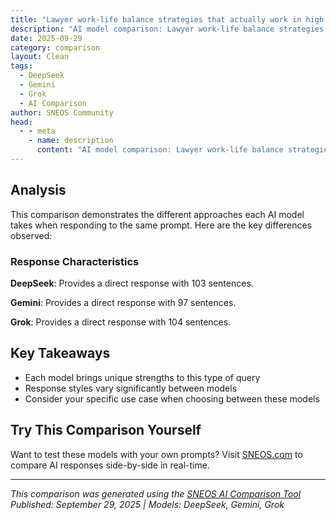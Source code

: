 ```yaml
---
title: "Lawyer work-life balance strategies that actually work in high-stress practice"
description: "AI model comparison: Lawyer work-life balance strategies that actually work in high-stress practice..."
date: 2025-09-29
category: comparison
layout: Clean
tags:
  - DeepSeek
  - Gemini
  - Grok
  - AI Comparison
author: SNEOS Community
head:
  - - meta
    - name: description
      content: "AI model comparison: Lawyer work-life balance strategies that actually work in high-stress practice..."
---
```


<ChatComparison
  title="Lawyer work-life balance strategies that actually work in high-stress practice"
  prompt="Lawyer work-life balance strategies that actually work in high-stress practice"
  :responses='{
    "DeepSeek": "Of course. This is one of the most critical and challenging issues in the legal profession. The \u0022always-on\u0022 culture, billable hour pressures, and high-stakes nature of the work make burnout a real and present danger.\n\nThe key is to move beyond generic advice and adopt strategies that are practical, actionable, and designed specifically for the high-stress legal environment. Here are lawyer work-life balance strategies that actually work.\n\n### I. The Mindset Shift: From \u0022Balance\u0022 to \u0022Integration \u0026 Boundaries\u0022\n\nFirst, abandon the myth of a perfect 50/50 balance every day. In a high-stress practice, some weeks will be 90/10. The goal is not daily perfection but **sustainable integration over the long term.**\n\n*   **Reframe \u0022Balance\u0022:** Think of it as a seesaw. Some days, work is up; other days, life is up. The goal is to prevent the work side from crashing to the ground and staying there.\n*   **Embrace \u0022Seasons\u0022:** Litigation has trial seasons. Corporate law has deal-closing seasons. Accept that there will be intense periods, but crucially, you must also have planned recovery periods.\n\n### II. Foundational Strategies: The Non-Negotiables\n\nThese are the bedrock habits that prevent burnout before it starts.\n\n1.  **Ruthlessly Guard Your Time Off (The \u0022Do Not Disturb\u0022 Fortress):**\n    *   **Actual Vacations:** Take them. Truly disconnect. Inform key partners and clients well in advance. Designate a reliable coverage attorney and **do not check email.** A half-disconnected vacation is more stressful than no vacation at all.\n    *   **Protect Your Evenings \u0026 Weekends:** Block out \u0022non-negotiable\u0022 personal time on your calendar (e.g., \u0022Family Dinner,\u0022 \u0022Saturday Morning Hike\u0022). Treat these blocks with the same respect as a client meeting.\n    *   **Use Technology, Don\u0027t Be Used By It:** Turn off non-essential email and message notifications on your phone after hours. Use \u0022Focus\u0022 or \u0022Do Not Disturb\u0022 modes. A silent phone is a peaceful mind.\n\n2.  **Radical Acceptance of Delegation and Systemization:**\n    *   **Delegate to the Right Level:** Don\u0027t waste your $500/hour time on $150/hour tasks. Delegate effectively to paralegals, junior associates, and administrative staff. Invest time in training them once to save you time forever.\n    *   **Create Systems and Templates:** Automate and systemize everything you can\u2014draft emails, common pleadings, discovery responses, checklists. This reduces decision fatigue and frees up mental bandwidth.\n\n3.  **Master Your Calendar (It\u0027s Your Most Powerful Tool):**\n    *   **Time Blocking:** Don\u0027t just list tasks. Schedule them. Block out specific, uninterrupted time for deep work (drafting, strategy), shallow work (email), and personal commitments.\n    *   **Buffer Blocks:** Always schedule 15-30 minute buffers between meetings and tasks. This prevents the entire day from cascading into chaos from one overrun.\n    *   **\u0022No\u0022 is a Complete Sentence:** Learn to decline new commitments that don\u0027t align with your priorities or current capacity. It\u0027s better to under-promise and over-deliver.\n\n### III. Advanced In-the-Trenches Tactics\n\nThese are for when you\u0027re in the middle of a high-stress matter.\n\n1.  **The \u0022Two-Minute Rule\u0022 for Email:**\n    *   If an email can be addressed in two minutes or less, do it immediately. If it can\u0027t, schedule time for it later. This prevents your inbox from becoming a terrifying, ever-growing to-do list.\n\n2.  **The \u0022Stop-Time\u0022 Ritual:**\n    *   Create a 15-minute ritual at the end of your workday to signal to your brain that work is over. This could be: reviewing tomorrow\u0027s calendar, writing down your top 3 priorities for the next day, and shutting down your computer. This creates a psychological boundary.\n\n3.  **Control the Communication Firehose:**\n    *   **Manage Client Expectations Early:** Set clear response-time guidelines (e.g., \u0022I typically respond to emails within 4 business hours during the day\u0022). This prevents clients from expecting instant replies at 10 PM.\n    *   **Batch Communication:** Designate 2-3 specific times per day to check and respond to emails and messages, rather than being reactive all day long.\n\n### IV. Personal Sustainability: Fuel for the Long Haul\n\nYou are your most important asset. A depleted lawyer is an ineffective lawyer.\n\n1.  **Protect Your Sleep at All Costs:** Sleep deprivation directly impairs judgment, emotional regulation, and cognitive function\u2014the very tools of your trade. Aim for 7-8 hours. This is not a luxury; it\u0027s a professional necessity.\n\n2.  **Schedule Self-Care Like a Court Date:**\n    *   Exercise, hobbies, and socializing cannot be \u0022if I have time\u0022 items. They must be scheduled. A 30-minute run, a weekly book club, or a coffee with a non-lawyer friend are critical for mental resilience.\n\n3.  **Find a \u0022Third Place\u0022:**\n    *   This is a place that is neither the office nor home\u2014a gym, a coffee shop, a library, a park. It provides a mental and physical separation that is crucial for decompression.\n\n4.  **Therapy and Coaching are Performance Enhancers:**\n    *   Talking to a therapist or a professional coach who understands the legal world is incredibly valuable. It provides a confidential outlet for stress and develops coping strategies. It\u0027s a sign of strength, not weakness.\n\n### V. The Firm \u0026 Culture Component\n\nIndividual strategies can only do so much in a toxic culture. If you\u0027re in a leadership position, foster this environment. If you\u0027re not, advocate for it.\n\n*   **Measure Output, Not Hours Present:** Shift the focus from \u0022face time\u0022 to the quality and timeliness of work product.\n*   **Leadership Must Model the Behavior:** If the managing partner sends emails at 2 AM on a Sunday, the message is clear. Leaders must take vacations and respect boundaries.\n*   **Invest in Technology:** Provide tools that genuinely make life easier\u2014good document management systems, AI-assisted research, secure remote access\u2014to reduce friction and inefficiency.\n\n### Sample \u0022Ideal Week\u0022 Structure for a Lawyer:\n\n*   **Monday:** Head down, deep work. Minimal meetings.\n*   **Tuesday/Wednesday:** Meeting days. Client calls, court appearances, team check-ins.\n*   **Thursday:** Wrapping up the week\u0027s major projects, preparing for Friday.\n*   **Friday:** Lighter day. Administrative tasks, planning for the next week, aiming to finish by 5 PM.\n*   **Evenings:** Two weeknights completely work-free (e.g., no email after 7 PM).\n*   **Weekend:** One full day completely disconnected (e.g., Saturday). Sunday evening has a 1-hour \u0022weekly preview\u0022 to get organized for Monday, reducing Sunday Scaries.\n\n**Final, Crucial Point:** This is not about achieving a state of constant zen. It\u0027s about building a resilient system and a set of habits that allow you to thrive in the high-stress practice of law without sacrificing your health, relationships, or love for the profession. It requires intentionality and consistent practice, but it is absolutely achievable.",
    "Gemini": "## Lawyer Work-Life Balance Strategies That Actually Work in High-Stress Practice\n\nLet\u0027s be realistic, finding true \u0022balance\u0022 in a high-stress legal practice is often a moving target. It\u0027s less about achieving a perfect 50/50 split and more about managing your time, energy, and priorities to create a sustainable and fulfilling life *alongside* your demanding career. Here are strategies that lawyers in high-pressure environments find genuinely helpful:\n\n**I. Setting Boundaries \u0026 Prioritization:**\n\n*   **Mastering the Art of Saying \u0022No\u0022 (Strategically):**\n    *   **Identify your limits:**  Understand your capacity.  Track your hours and energy levels to recognize when you\u0027re approaching burnout.\n    *   **Qualify requests:** Before agreeing to something, ask clarifying questions: \u0022What\u0027s the deadline?\u0022, \u0022What\u0027s the scope?\u0022, \u0022Is there someone else who could handle this?\u0022\n    *   **Delegate:**  If possible, delegate tasks to junior attorneys, paralegals, or administrative staff. Even small delegations can free up significant time.\n    *   **Politely decline:** \u0022Thank you for thinking of me, but I\u0027m currently at capacity,\u0022 or \u0022I\u0027m unable to take that on right now due to existing commitments.  Perhaps [colleague\u0027s name] would be a good fit.\u0022\n    *   **Negotiate deadlines:** If you can\u0027t decline entirely, negotiate a more realistic deadline.\n*   **Time Blocking \u0026 Scheduling (With Buffer Time):**\n    *   **Treat your schedule like a billable hour:**  Block out time for focused work, meetings, and *personal* activities (exercise, dinner with family, errands).\n    *   **Use a digital calendar religiously:**  Sync your personal and work calendars to avoid double-booking and visualize your commitments.\n    *   **\u0022Buffer time\u0022 is crucial:**  Schedule 15-30 minute gaps between meetings and tasks. This allows for unexpected delays, quick breaks, or mental resets.  These gaps prevent you from feeling constantly rushed.\n*   **Prioritization Techniques (Eisenhower Matrix, etc.):**\n    *   **Urgent/Important Matrix:**  Categorize tasks as:\n        *   Urgent \u0026 Important: Do Immediately.\n        *   Important, Not Urgent: Schedule.\n        *   Urgent, Not Important: Delegate.\n        *   Neither Urgent nor Important: Eliminate.\n    *   **Eat the Frog:** Tackle your most challenging or unpleasant task first thing in the morning.  This can boost productivity and reduce stress throughout the day.\n*   **Mindful Email \u0026 Communication Management:**\n    *   **Designated Email Check Times:**  Avoid constantly checking email. Set specific times (e.g., 10 am, 2 pm, 5 pm) to review and respond.\n    *   **Turn off notifications:**  Silence email, social media, and other distracting notifications during focused work periods.\n    *   **Use \u0022canned responses\u0022:** Create templates for frequently asked questions or common requests to save time.\n    *   **Out-of-office auto-replies:**  Clearly indicate your availability and response time when you\u0027re away from your desk.\n*   **Defining Your \u0022Non-Negotiables\u0022:**\n    *   **Identify your core values:** What matters most to you outside of work? (Family time, health, hobbies, etc.).\n    *   **Protect those priorities:**  Schedule them into your calendar and treat them with the same importance as client meetings.  Don\u0027t let work consistently encroach on these areas.\n    *   **Communicate your boundaries:**  Let colleagues and clients know your availability (within reason).\n\n**II. Optimizing Your Workday \u0026 Environment:**\n\n*   **Batching Similar Tasks:**\n    *   **Example:**  Respond to all emails at once, make all phone calls back-to-back, draft all similar documents in one block of time. This reduces context switching and improves efficiency.\n*   **Utilizing Technology \u0026 Automation:**\n    *   **Legal Tech:**  Explore case management software, document automation tools, and other legal tech solutions to streamline tasks and reduce manual effort.\n    *   **Dictation Software:**  Dictate memos, emails, and even parts of legal briefs to speed up the writing process.\n    *   **Meeting Schedulers:**  Use online meeting schedulers to eliminate back-and-forth emails when coordinating appointments.\n*   **Creating a Focused Workspace:**\n    *   **Minimize distractions:**  Declutter your desk, silence your phone, and use noise-canceling headphones if needed.\n    *   **Ergonomics:**  Ensure your workspace is ergonomically sound to prevent physical strain and discomfort.\n    *   **Dedicated Work \u0026 Relaxation Spaces:**  If possible, separate your work area from your relaxation areas at home to create a mental boundary.\n*   **Mindful Breaks \u0026 Movement:**\n    *   **The Pomodoro Technique:**  Work in focused 25-minute intervals followed by a short 5-minute break.\n    *   **Get up and move:**  Take short walking breaks throughout the day to stretch your legs and clear your head.  Even a 5-minute walk can make a difference.\n    *   **Hydration \u0026 Snacks:**  Keep water and healthy snacks readily available to avoid energy crashes and maintain focus.\n\n**III. Cultivating Well-being \u0026 Self-Care:**\n\n*   **Prioritizing Sleep:**\n    *   **Establish a consistent sleep schedule:** Go to bed and wake up around the same time each day, even on weekends.\n    *   **Create a relaxing bedtime routine:** Wind down with a warm bath, a book, or meditation.\n    *   **Optimize your sleep environment:**  Make sure your bedroom is dark, quiet, and cool.\n*   **Regular Exercise (Even Small Amounts):**\n    *   **Find an activity you enjoy:**  This could be running, swimming, yoga, dancing, or anything that gets you moving.\n    *   **Schedule exercise into your calendar:** Treat it like an important appointment.\n    *   **Incorporate movement into your workday:** Take the stairs instead of the elevator, walk during lunch breaks, or do desk stretches.\n*   **Mindfulness \u0026 Meditation:**\n    *   **Start with short sessions:** Even 5-10 minutes of daily meditation can reduce stress and improve focus.\n    *   **Use guided meditation apps:** There are many apps available that can help you get started.\n    *   **Practice mindful breathing:**  Take a few deep breaths throughout the day to calm your nerves and center yourself.\n*   **Healthy Eating Habits:**\n    *   **Plan your meals:** Prepare healthy meals and snacks in advance to avoid unhealthy impulse choices.\n    *   **Limit processed foods and sugary drinks:** These can lead to energy crashes and mood swings.\n    *   **Stay hydrated:**  Drink plenty of water throughout the day.\n*   **Cultivating Hobbies \u0026 Interests Outside of Work:**\n    *   **Make time for activities you enjoy:**  This could be anything from reading to painting to playing sports.\n    *   **Engage in activities that are completely unrelated to law:**  This can help you disconnect from work and recharge your batteries.\n    *   **Join a club or group:**  This can provide social connection and a sense of community.\n*   **Seeking Support \u0026 Connection:**\n    *   **Talk to a therapist or counselor:**  Mental health is just as important as physical health.\n    *   **Connect with friends and family:**  Spend time with loved ones and nurture your relationships.\n    *   **Find a mentor or peer group:**  Connect with other lawyers who understand the challenges of the profession and can offer support and advice.\n    *   **Join a Lawyers Assistance Program:** These programs offer confidential counseling and support services for lawyers struggling with stress, burnout, or substance abuse.\n\n**IV. Firm Culture \u0026 Systemic Changes (Advocate for Yourself \u0026 Others):**\n\n*   **Open Communication with Supervisors/Partners:**\n    *   **Be transparent about your workload and capacity.**\n    *   **Propose solutions to address workload imbalances.**\n    *   **Advocate for flexible work arrangements (if possible).**\n*   **Promote a Culture of Respect for Work-Life Balance:**\n    *   **Lead by example:**  Take your vacation time and disconnect from work when you\u0027re off.\n    *   **Encourage colleagues to prioritize their well-being.**\n    *   **Speak up against unrealistic expectations or excessive workloads.**\n*   **Participate in Firm Initiatives:**\n    *   **Advocate for policies that support work-life balance, such as flexible work arrangements, parental leave, and wellness programs.**\n    *   **Volunteer for committees that focus on employee well-being.**\n*   **Consider Firm Culture When Job Hunting:**\n    *   **Ask about work-life balance expectations during interviews.**\n    *   **Research the firm\u0027s policies and culture online.**\n    *   **Talk to current or former employees to get their perspective.**\n\n**Important Considerations:**\n\n*   **This is an ongoing process, not a one-time fix.**  Work-life balance is something you need to actively manage and adjust over time.\n*   **Be patient with yourself.**  It takes time to develop new habits and find strategies that work for you.\n*   **Don\u0027t be afraid to ask for help.**  There are many resources available to support lawyers in managing stress and improving their well-being.\n*   **Be willing to make tough choices.**  Sometimes, you may need to prioritize your well-being over your career.  This doesn\u0027t mean you have to abandon your ambitions, but it may mean making adjustments to your career path.\n*   **Remember your \u0022why\u0022.** Why did you become a lawyer in the first place? Keeping your values and long-term goals in mind can help you navigate difficult decisions and stay motivated.\n\nBy implementing these strategies, lawyers in high-stress practices can create a more sustainable and fulfilling career, while also prioritizing their well-being and personal lives. Remember, investing in yourself is not selfish; it\u0027s essential for long-term success and happiness.\n",
    "Grok": "Achieving work-life balance as a lawyer in a high-stress practice can be challenging, given the demanding nature of the profession with long hours, tight deadlines, and high stakes. However, with intentional strategies, it\u2019s possible to create a sustainable balance that supports both career success and personal well-being. Below are practical, actionable strategies tailored for lawyers, grounded in real-world challenges and solutions:\n\n### 1. **Set Clear Boundaries and Communicate Them**\n   - **Why it works**: Lawyers often struggle with saying \u0022no\u0022 due to client expectations or firm culture, but boundaries are critical to prevent burnout.\n   - **How to do it**: \n     - Define specific work hours and stick to them as much as possible (e.g., avoid checking emails after 7 PM unless it\u2019s an emergency).\n     - Communicate availability to clients and colleagues upfront. For example, set expectations about response times for non-urgent matters.\n     - Use tools like email autoresponders to signal when you\u0027re unavailable.\n   - **Real-world tip**: If you\u2019re in a firm, discuss workload capacity with partners or supervisors during performance reviews or regular check-ins to avoid overcommitment.\n\n### 2. **Prioritize and Delegate Effectively**\n   - **Why it works**: High-stress practices often involve juggling multiple cases or deals, leading to overload. Prioritizing tasks and delegating where possible reduces unnecessary stress.\n   - **How to do it**:\n     - Use a task management system (e.g., Trello, Asana, or even a simple to-do list) to rank tasks by urgency and importance (Eisenhower Matrix is helpful here).\n     - Delegate administrative or lower-level legal tasks to paralegals, junior associates, or support staff if available.\n     - Outsource personal tasks (e.g., grocery delivery, house cleaning) to free up mental space.\n   - **Real-world tip**: Regularly review your caseload with a mentor or team to identify tasks that can be shared or reassigned, especially during peak periods like trial prep.\n\n### 3. **Leverage Technology for Efficiency**\n   - **Why it works**: Technology can streamline repetitive tasks and save hours, giving you more time for personal life.\n   - **How to do it**:\n     - Use legal tech tools like Clio or PracticePanther for case management and billing to reduce administrative burdens.\n     - Automate document creation with templates or software like HotDocs.\n     - Set up calendar reminders and time-blocking to structure your day and avoid over-scheduling.\n   - **Real-world tip**: Avoid the trap of constant connectivity\u2014mute non-urgent notifications on your phone or laptop during personal time.\n\n### 4. **Schedule Personal Time as Non-Negotiable**\n   - **Why it works**: Treating personal time with the same priority as billable hours ensures it doesn\u2019t get sidelined by work demands.\n   - **How to do it**:\n     - Block out time for family, exercise, or hobbies on your calendar and treat it like a client meeting.\n     - Commit to small, consistent daily rituals (e.g., a 15-minute walk, reading before bed) rather than waiting for big chunks of free time.\n     - Plan vacations or long weekends in advance and communicate unavailability early.\n   - **Real-world tip**: Start small\u2014even an hour a day of disconnection can make a difference. If firm culture discourages time off, align personal days with slower periods or after major project completions.\n\n### 5. **Build a Support Network**\n   - **Why it works**: Law can be isolating, and stress compounds without emotional or professional support.\n   - **How to do it**:\n     - Connect with peers or mentors who understand the pressures of practice for advice or venting.\n     - Join bar association groups or lawyer wellness programs for community and resources.\n     - Rely on family or friends for non-work-related outlets, and be honest about your need for balance.\n   - **Real-world tip**: If your firm offers an Employee Assistance Program (EAP), use it for confidential counseling or stress management resources.\n\n### 6. **Focus on Physical and Mental Health**\n   - **Why it works**: Chronic stress in law often leads to burnout, anxiety, or health issues. Proactive self-care boosts resilience and productivity.\n   - **How to do it**:\n     - Incorporate short bursts of exercise (e.g., a 20-minute workout or yoga session) into your routine, even if it\u2019s at home.\n     - Practice mindfulness or meditation (apps like Calm or Headspace offer 5-10 minute sessions for busy professionals).\n     - Seek therapy or coaching if stress feels unmanageable\u2014many lawyers benefit from professional support.\n   - **Real-world tip**: Tie health habits to existing routines (e.g., a walk during lunch breaks or deep breathing before a client call) to make them stick.\n\n### 7. **Reassess Billable Hour Expectations**\n   - **Why it works**: Unrealistic billable hour targets are a major stressor in law. Aligning your workload with personal capacity can prevent burnout.\n   - **How to do it**:\n     - Track your hours honestly and identify if targets are unsustainable. If so, discuss with firm leadership or consider alternative billing models like flat fees if you\u0027re in a solo or small practice.\n     - Explore flexible work arrangements (e.g., remote work or part-time schedules) if your firm allows it.\n   - **Real-world tip**: If firm culture prioritizes hours over well-being, evaluate long-term fit. Many lawyers move to in-house roles or boutique firms for better balance without sacrificing career growth.\n\n### 8. **Embrace the Power of \u201CGood Enough\u201D**\n   - **Why it works**: Perfectionism drives stress in law, where over-preparing or over-researching eats into personal time.\n   - **How to do it**:\n     - Set realistic standards for non-critical tasks (e.g., don\u2019t over-polish internal memos).\n     - Trust your professional judgment to know when a deliverable meets client needs without excessive revisions.\n   - **Real-world tip**: Use deadlines to cap overworking\u2014commit to finishing a task within a set timeframe, even if it\u2019s not perfect, as long as it\u2019s effective.\n\n### 9. **Plan for Stress Peaks and Recovery**\n   - **Why it works**: Legal practice often has predictable high-stress periods (e.g., trials, closings). Planning ahead mitigates their impact on personal life.\n   - **How to do it**:\n     - Anticipate busy periods and front-load personal time or lighter tasks before they hit.\n     - Schedule recovery time after intense projects\u2014take a day off or reduce workload to recharge.\n   - **Real-world tip**: During trials or major deadlines, negotiate with family or partners for temporary flexibility, but commit to making up the time afterward.\n\n### 10. **\u5B9A\u671F\u53CD\u601D\u5E76\u8C03\u6574 (Regularly Reflect and Adjust)**\n   - **Why it works**: Work-life balance isn\u2019t static; needs and stressors change with cases, life stages, or firm dynamics.\n   - **How to do it**:\n     - Set a monthly or quarterly check-in to assess how balanced you feel using a simple scale (e.g., rate stress, family time, and job satisfaction 1-10).\n     - Adjust strategies based on what\u2019s working or failing\u2014experiment with new approaches if needed.\n   - **Real-world tip**: Keep a brief journal or note app to track patterns (e.g., when stress spikes or personal time feels squeezed) to identify triggers and solutions.\n\n### Challenges to Watch For\n- **Firm Culture**: If your workplace glorifies overwork, implementing balance can feel isolating or risky. Counter this by seeking allies within the firm or focusing on internal boundaries (e.g., mental detachment even if hours can\u2019t change).\n- **Client Expectations**: Clients may demand 24/7 availability. Manage this by setting clear communication norms early and offering alternative contacts (e.g., a team member) for emergencies.\n- **Guilt or Ambition**: Many lawyers feel guilty for taking time off or fear falling behind. Reframe balance as a performance enhancer\u2014rested lawyers make fewer errors and sustain long-term careers.\n\n### Final Thought\nWork-life balance for lawyers isn\u2019t about equal time for work and life; it\u2019s about creating a rhythm where both can coexist without constant sacrifice. Start with one or two strategies that resonate most, build consistency, and adapt as needed. Data from the American Bar Association shows that lawyers prioritizing well-being report higher job satisfaction and lower burnout rates, so the effort pays off. If you\u2019re feeling overwhelmed, consider consulting a coach or therapist specializing in legal professionals\u2014they can offer tailored guidance.\n\nWhat specific stressors are you facing in your practice? I can refine these strategies further if you share more context."
  }'
  published-date="16:28"
/>

## Analysis

This comparison demonstrates the different approaches each AI model takes when responding to the same prompt. Here are the key differences observed:

### Response Characteristics

**DeepSeek**: Provides a direct response with 103 sentences. 

**Gemini**: Provides a direct response with 97 sentences. 

**Grok**: Provides a direct response with 104 sentences. 

## Key Takeaways

- Each model brings unique strengths to this type of query
- Response styles vary significantly between models
- Consider your specific use case when choosing between these models

## Try This Comparison Yourself

Want to test these models with your own prompts? Visit [SNEOS.com](https://sneos.com) to compare AI responses side-by-side in real-time.

---

*This comparison was generated using the [SNEOS AI Comparison Tool](https://sneos.com)*
*Published: September 29, 2025 | Models: DeepSeek, Gemini, Grok*
